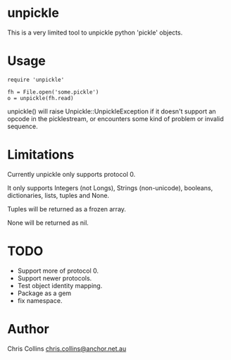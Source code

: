 # unpickle

This is a very limited tool to unpickle python 'pickle' objects.

# Usage

    require 'unpickle'
    
    fh = File.open('some.pickle')
    o = unpickle(fh.read)

unpickle() will raise Unpickle::UnpickleException if it doesn't support an
opcode in the picklestream, or encounters some kind of problem or invalid 
sequence.

# Limitations

Currently unpickle only supports protocol 0.

It only supports Integers (not Longs), Strings (non-unicode),
booleans, dictionaries, lists, tuples and None.

Tuples will be returned as a frozen array.

None will be returned as nil.

# TODO

 * Support more of protocol 0.
 * Support newer protocols.
 * Test object identity mapping.
 * Package as a gem
 * fix namespace.

# Author

Chris Collins <chris.collins@anchor.net.au>
